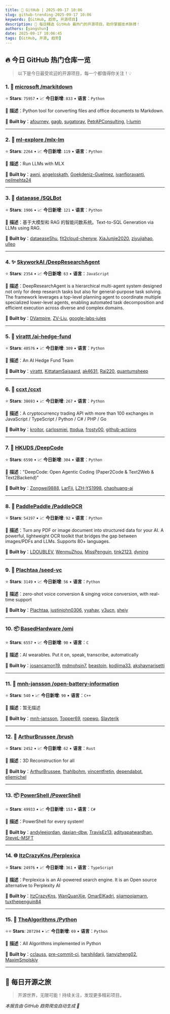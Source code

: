 ```yaml
---
title: 🚀 GitHub | 2025-09-17 10:06
slug: github-trending-2025-09-17 10:06
keywords: [GitHub, 趋势, 开源项目]
description: 🌟 每日精选 GitHub 最热门的开源项目，助你掌握技术脉搏！
authors: [yangshun]
date: 2025-09-17 10:06:45
tags: [GitHub, 开源, 趋势]
---
```


## 🔥 今日 GitHub 热门仓库一览

> 以下是今日最受欢迎的开源项目，每一个都值得你关注！💡

### 1. 🐍 [microsoft /markitdown](https://github.com/microsoft/markitdown)

⭐ **Stars**: `75957`   •   📈 **今日新增**: `833`   •   **语言**：`Python`

📝 **描述**：Python tool for converting files and office documents to Markdown.

🤝 **Built by**：[afourney](https://github.com/afourney), [gagb](https://github.com/gagb), [sugatoray](https://github.com/sugatoray), [PetrAPConsulting](https://github.com/PetrAPConsulting), [l-lumin](https://github.com/l-lumin)

---

### 2. 🐍 [ml-explore /mlx-lm](https://github.com/ml-explore/mlx-lm)

⭐ **Stars**: `2264`   •   📈 **今日新增**: `119`   •   **语言**：`Python`

📝 **描述**：Run LLMs with MLX

🤝 **Built by**：[awni](https://github.com/awni), [angeloskath](https://github.com/angeloskath), [Goekdeniz-Guelmez](https://github.com/Goekdeniz-Guelmez), [ivanfioravanti](https://github.com/ivanfioravanti), [neilmehta24](https://github.com/neilmehta24)

---

### 3. 🐍 [dataease /SQLBot](https://github.com/dataease/SQLBot)

⭐ **Stars**: `1906`   •   📈 **今日新增**: `121`   •   **语言**：`Python`

📝 **描述**：基于大模型和 RAG 的智能问数系统。Text-to-SQL Generation via LLMs using RAG.

🤝 **Built by**：[dataeaseShu](https://github.com/dataeaseShu), [fit2cloud-chenyw](https://github.com/fit2cloud-chenyw), [XiaJunjie2020](https://github.com/XiaJunjie2020), [ziyujiahao](https://github.com/ziyujiahao), [ulleo](https://github.com/ulleo)

---

### 4. ✨ [SkyworkAI /DeepResearchAgent](https://github.com/SkyworkAI/DeepResearchAgent)

⭐ **Stars**: `2354`   •   📈 **今日新增**: `63`   •   **语言**：`JavaScript`

📝 **描述**：DeepResearchAgent is a hierarchical multi-agent system designed not only for deep research tasks but also for general-purpose task solving. The framework leverages a top-level planning agent to coordinate multiple specialized lower-level agents, enabling automated task decomposition and efficient execution across diverse and complex domains.

🤝 **Built by**：[DVampire](https://github.com/DVampire), [ZV-Liu](https://github.com/ZV-Liu), [google-labs-jules](https://github.com/google-labs-jules)

---

### 5. 🐍 [virattt /ai-hedge-fund](https://github.com/virattt/ai-hedge-fund)

⭐ **Stars**: `40576`   •   📈 **今日新增**: `309`   •   **语言**：`Python`

📝 **描述**：An AI Hedge Fund Team

🤝 **Built by**：[virattt](https://github.com/virattt), [KittatamSaisaard](https://github.com/KittatamSaisaard), [ak4631](https://github.com/ak4631), [Rai220](https://github.com/Rai220), [quantumsheep](https://github.com/quantumsheep)

---

### 6. 🐍 [ccxt /ccxt](https://github.com/ccxt/ccxt)

⭐ **Stars**: `38693`   •   📈 **今日新增**: `267`   •   **语言**：`Python`

📝 **描述**：A cryptocurrency trading API with more than 100 exchanges in JavaScript / TypeScript / Python / C# / PHP / Go

🤝 **Built by**：[kroitor](https://github.com/kroitor), [carlosmiei](https://github.com/carlosmiei), [ttodua](https://github.com/ttodua), [frosty00](https://github.com/frosty00), [github-actions](https://github.com/github-actions)

---

### 7. 🐍 [HKUDS /DeepCode](https://github.com/HKUDS/DeepCode)

⭐ **Stars**: `6590`   •   📈 **今日新增**: `304`   •   **语言**：`Python`

📝 **描述**："DeepCode: Open Agentic Coding (Paper2Code & Text2Web & Text2Backend)"

🤝 **Built by**：[Zongwei9888](https://github.com/Zongwei9888), [LarFii](https://github.com/LarFii), [LZH-YS1998](https://github.com/LZH-YS1998), [chaohuang-ai](https://github.com/chaohuang-ai)

---

### 8. 🐍 [PaddlePaddle /PaddleOCR](https://github.com/PaddlePaddle/PaddleOCR)

⭐ **Stars**: `54197`   •   📈 **今日新增**: `92`   •   **语言**：`Python`

📝 **描述**：Turn any PDF or image document into structured data for your AI. A powerful, lightweight OCR toolkit that bridges the gap between images/PDFs and LLMs. Supports 80+ languages.

🤝 **Built by**：[LDOUBLEV](https://github.com/LDOUBLEV), [WenmuZhou](https://github.com/WenmuZhou), [MissPenguin](https://github.com/MissPenguin), [tink2123](https://github.com/tink2123), [dyning](https://github.com/dyning)

---

### 9. 🐍 [Plachtaa /seed-vc](https://github.com/Plachtaa/seed-vc)

⭐ **Stars**: `3149`   •   📈 **今日新增**: `56`   •   **语言**：`Python`

📝 **描述**：zero-shot voice conversion & singing voice conversion, with real-time support

🤝 **Built by**：[Plachtaa](https://github.com/Plachtaa), [justinjohn0306](https://github.com/justinjohn0306), [yyahav](https://github.com/yyahav), [v3ucn](https://github.com/v3ucn), [sheiy](https://github.com/sheiy)

---

### 10. 📦 [BasedHardware /omi](https://github.com/BasedHardware/omi)

⭐ **Stars**: `6557`   •   📈 **今日新增**: `90`   •   **语言**：`C`

📝 **描述**：AI wearables. Put it on, speak, transcribe, automatically

🤝 **Built by**：[josancamon19](https://github.com/josancamon19), [mdmohsin7](https://github.com/mdmohsin7), [beastoin](https://github.com/beastoin), [kodjima33](https://github.com/kodjima33), [akshaynarisetti](https://github.com/akshaynarisetti)

---

### 11. 🔧 [mnh-jansson /open-battery-information](https://github.com/mnh-jansson/open-battery-information)

⭐ **Stars**: `540`   •   📈 **今日新增**: `90`   •   **语言**：`C++`

📝 **描述**：暂无描述

🤝 **Built by**：[mnh-jansson](https://github.com/mnh-jansson), [Topper69](https://github.com/Topper69), [ropewo](https://github.com/ropewo), [Slayterik](https://github.com/Slayterik)

---

### 12. 🦀 [ArthurBrussee /brush](https://github.com/ArthurBrussee/brush)

⭐ **Stars**: `2452`   •   📈 **今日新增**: `62`   •   **语言**：`Rust`

📝 **描述**：3D Reconstruction for all

🤝 **Built by**：[ArthurBrussee](https://github.com/ArthurBrussee), [fhahlbohm](https://github.com/fhahlbohm), [vincentfretin](https://github.com/vincentfretin), [dependabot](https://github.com/dependabot), [eliemichel](https://github.com/eliemichel)

---

### 13. 📦 [PowerShell /PowerShell](https://github.com/PowerShell/PowerShell)

⭐ **Stars**: `49933`   •   📈 **今日新增**: `153`   •   **语言**：`C#`

📝 **描述**：PowerShell for every system!

🤝 **Built by**：[andyleejordan](https://github.com/andyleejordan), [daxian-dbw](https://github.com/daxian-dbw), [TravisEz13](https://github.com/TravisEz13), [adityapatwardhan](https://github.com/adityapatwardhan), [SteveL-MSFT](https://github.com/SteveL-MSFT)

---

### 14. 🌐 [ItzCrazyKns /Perplexica](https://github.com/ItzCrazyKns/Perplexica)

⭐ **Stars**: `24976`   •   📈 **今日新增**: `361`   •   **语言**：`TypeScript`

📝 **描述**：Perplexica is an AI-powered search engine. It is an Open source alternative to Perplexity AI

🤝 **Built by**：[ItzCrazyKns](https://github.com/ItzCrazyKns), [WanQuanXie](https://github.com/WanQuanXie), [OmarElKadri](https://github.com/OmarElKadri), [sjiampojamarn](https://github.com/sjiampojamarn), [tuxthepenguin84](https://github.com/tuxthepenguin84)

---

### 15. 🐍 [TheAlgorithms /Python](https://github.com/TheAlgorithms/Python)

⭐⭐ **Stars**: `207294`   •   📈 **今日新增**: `69`   •   **语言**：`Python`

📝 **描述**：All Algorithms implemented in Python

🤝 **Built by**：[cclauss](https://github.com/cclauss), [pre-commit-ci](https://github.com/pre-commit-ci), [harshildarji](https://github.com/harshildarji), [tianyizheng02](https://github.com/tianyizheng02), [MaximSmolskiy](https://github.com/MaximSmolskiy)

---

## 🌈 每日开源之旅

> 开源世界，无限可能！持续关注，发现更多精彩项目。

*本报告由 GitHub 趋势爬虫自动生成 🤖*
